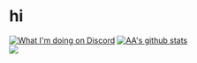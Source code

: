 # hi
[![What I'm doing on Discord](https://gt.bigdumb.gq/api/badge/373833473091436546)](#application-main)
[![AA's github stats](https://github-readme-stats-umber.vercel.app/api?username=adoesgit&show_icons=true)](#)\
[![](https://komarev.com/ghpvc/?username=ADoesGit)](#)
